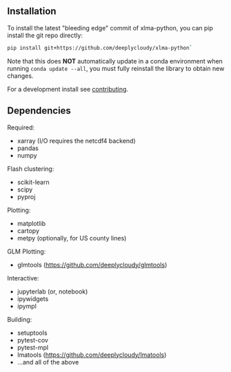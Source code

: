 ## Installation

To install the latest "bleeding edge" commit of xlma-python, you can pip install the git repo directly:
```sh
pip install git+https://github.com/deeplycloudy/xlma-python`
```
Note that this does **NOT** automatically update in a conda environment when running `conda update --all`, you must fully reinstall the library to obtain new changes.

For a development install see [contributing](../contributing/).

## Dependencies
Required:

- xarray (I/O requires the netcdf4 backend)
- pandas
- numpy

Flash clustering:

- scikit-learn
- scipy
- pyproj

Plotting:

- matplotlib
- cartopy
- metpy (optionally, for US county lines)

GLM Plotting:

- glmtools (https://github.com/deeplycloudy/glmtools)

Interactive:

- jupyterlab (or, notebook)
- ipywidgets
- ipympl

Building:

- setuptools
- pytest-cov
- pytest-mpl
- lmatools (https://github.com/deeplycloudy/lmatools)
- ...and all of the above